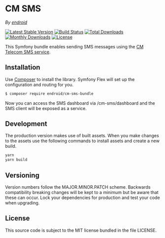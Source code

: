 CM SMS
======

*By [endroid](https://endroid.nl/)*

[![Latest Stable Version](http://img.shields.io/packagist/v/endroid/cm-sms-bundle.svg)](https://packagist.org/packages/endroid/cm-sms-bundle)
[![Build Status](http://img.shields.io/travis/endroid/EndroidCmSmsBundle.svg)](http://travis-ci.org/endroid/EndroidCmSmsBundle)
[![Total Downloads](http://img.shields.io/packagist/dt/endroid/cm-sms-bundle.svg)](https://packagist.org/packages/endroid/cm-sms-bundle)
[![Monthly Downloads](http://img.shields.io/packagist/dm/endroid/cm-sms-bundle.svg)](https://packagist.org/packages/endroid/cm-sms-bundle)
[![License](http://img.shields.io/packagist/l/endroid/cm-sms-bundle.svg)](https://packagist.org/packages/endroid/cm-sms-bundle)

This Symfony bundle enables sending SMS messages using the [CM Telecom SMS service](https://docs.cmtelecom.com/).

## Installation

Use [Composer](https://getcomposer.org/) to install the library. Symfony Flex
will set up the configuration and routing for you.

``` bash
$ composer require endroid/cm-sms-bundle
```

Now you can access the SMS dashboard via /cm-sms/dashboard and the SMS client
will be exposed as a service.

## Development

The production version makes use of built assets. When you make changes to the
assets use the following commands to install assets and create a new build.

``` bash
yarn
yarn build
```

## Versioning

Version numbers follow the MAJOR.MINOR.PATCH scheme. Backwards compatibility
breaking changes will be kept to a minimum but be aware that these can occur.
Lock your dependencies for production and test your code when upgrading.

## License

This source code is subject to the MIT license bundled in the file LICENSE.